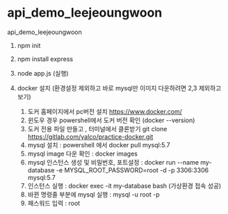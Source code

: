# api_demo_leejeoungwoon

api_demo_leejeoungwoon

1. npm init
2. npm install express
3. node app.js (실행)

4. docker 설치 (환경설정 제외하고 바로 mysql만 이미지 다운하려면 2,3 제외하고 보기)
   1. 도커 홈페이지에서 pc버전 설치 https://www.docker.com/
   2. 윈도우 경우 powershell에서 도커 버전 확인 (docker --version)
   3. 도커 전용 파일 만들고 , 터미널에서 클론받기 git clone https://gitlab.com/yalco/practice-docker.git
   4. mysql 설치 : powershell 에서 docker pull mysql:5.7
   5. mysql image 다운 확인 : docker images
   6. mysql 인스턴스 생성 및 비밀번호, 포트설정 : docker run --name my-database -e MYSQL_ROOT_PASSWORD=root -d -p 3306:3306 mysql:5.7
   7. 인스턴스 실행 : docker exec -it my-database bash (가상환경 접속 성공)
   8. 바뀐 명령줄 부분에 mysql 실행 : mysql -u root -p
   9. 패스워드 입력 : root
